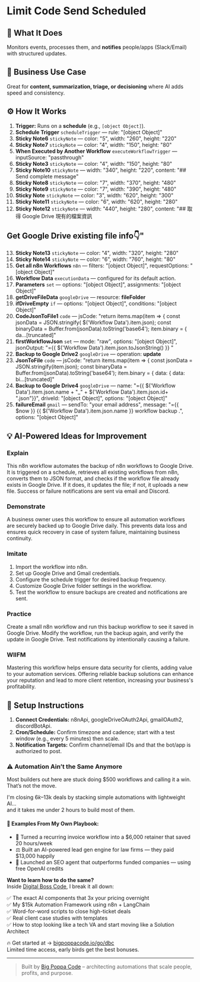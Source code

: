 # Limit Code Send Scheduled
  ## 🚀 What It Does
  Monitors events, processes them, and **notifies** people/apps (Slack/Email) with structured updates.
  
  ## 💼 Business Use Case
  Great for **content, summarization, triage, or decisioning** where AI adds speed and consistency.
  
  ## ⚙️ How It Works
  1. **Trigger:** Runs on a **schedule** (e.g., `[object Object]`).
  2. **Schedule Trigger** `scheduleTrigger` — rule: "[object Object]"
3. **Sticky Note6** `stickyNote` — color: "5", width: "260", height: "220"
4. **Sticky Note7** `stickyNote` — color: "4", width: "150", height: "80"
5. **When Executed by Another Workflow** `executeWorkflowTrigger` — inputSource: "passthrough"
6. **Sticky Note3** `stickyNote` — color: "4", width: "150", height: "80"
7. **Sticky Note10** `stickyNote` — width: "340", height: "220", content: "## Send complete message"
8. **Sticky Note8** `stickyNote` — color: "7", width: "370", height: "480"
9. **Sticky Note9** `stickyNote` — color: "7", width: "390", height: "480"
10. **Sticky Note** `stickyNote` — color: "3", width: "620", height: "300"
11. **Sticky Note11** `stickyNote` — color: "6", width: "620", height: "280"
12. **Sticky Note12** `stickyNote` — width: "440", height: "280", content: "## 取得 Google Drive 現有的檔案資訊
## Get Google Drive existing file info👇"
13. **Sticky Note13** `stickyNote` — color: "4", width: "320", height: "280"
14. **Sticky Note14** `stickyNote` — color: "6", width: "760", height: "80"
15. **Get all n8n Workflows** `n8n` — filters: "[object Object]", requestOptions: "[object Object]"
16. **Workflow Data** `executionData` — configured for its default action.
17. **Parameters** `set` — options: "[object Object]", assignments: "[object Object]"
18. **getDriveFileData** `googleDrive` — resource: **fileFolder**
19. **ifDriveEmpty** `if` — options: "[object Object]", conditions: "[object Object]"
20. **CodeJsonToFile1** `code` — jsCode: "return items.map(item => {
  const jsonData = JSON.stringify( $('Workflow Data').item.json);
  const binaryData = Buffer.from(jsonData).toString('base64');
  item.binary = {
    da…[truncated]"
21. **firstWorkflowJson** `set` — mode: "raw", options: "[object Object]", jsonOutput: "={{ $('Workflow Data').item.json.toJsonString() }}
"
22. **Backup to Google Drive2** `googleDrive` — operation: **update**
23. **JsonToFile** `code` — jsCode: "return items.map(item => {
  const jsonData = JSON.stringify(item.json);
  const binaryData = Buffer.from(jsonData).toString('base64');
  item.binary = {
    data: {
      data: bi…[truncated]"
24. **Backup to Google Drive4** `googleDrive` — name: "={{  $('Workflow Data').item.json.name + "_" + $('Workflow Data').item.json.id+ ".json"}}", driveId: "[object Object]", options: "[object Object]"
25. **failureEmail** `gmail` — sendTo: "your email address", message: "={{ $now }} {{ $('Workflow Data').item.json.name }} workflow backup .", options: "[object Object]"
  
  ## 💡 AI-Powered Ideas for Improvement
  ### Explain
This n8n workflow automates the backup of n8n workflows to Google Drive. It is triggered on a schedule, retrieves all existing workflows from n8n, converts them to JSON format, and checks if the workflow file already exists in Google Drive. If it does, it updates the file; if not, it uploads a new file. Success or failure notifications are sent via email and Discord.

### Demonstrate
A business owner uses this workflow to ensure all automation workflows are securely backed up to Google Drive daily. This prevents data loss and ensures quick recovery in case of system failure, maintaining business continuity.

### Imitate
1. Import the workflow into n8n.
2. Set up Google Drive and Gmail credentials.
3. Configure the schedule trigger for desired backup frequency.
4. Customize Google Drive folder settings in the workflow.
5. Test the workflow to ensure backups are created and notifications are sent.

### Practice
Create a small n8n workflow and run this backup workflow to see it saved in Google Drive. Modify the workflow, run the backup again, and verify the update in Google Drive. Test notifications by intentionally causing a failure.

### WIIFM
Mastering this workflow helps ensure data security for clients, adding value to your automation services. Offering reliable backup solutions can enhance your reputation and lead to more client retention, increasing your business's profitability.
  
  ## 🔧 Setup Instructions
  1. **Connect Credentials:** n8nApi, googleDriveOAuth2Api, gmailOAuth2, discordBotApi.
2. **Cron/Schedule:** Confirm timezone and cadence; start with a test window (e.g., every 5 minutes) then scale.
3. **Notification Targets:** Confirm channel/email IDs and that the bot/app is authorized to post.
  
### ⚠️ Automation Ain’t the Same Anymore

Most builders out here are stuck doing $500 workflows and calling it a win.  
That’s not the move.  

I'm closing $6k–$13k deals by stacking simple automations with lightweight AI...  
and it takes me under 2 hours to build most of them.

#### 🧠 Examples From My Own Playbook:
- 🔁 Turned a recurring invoice workflow into a $6,000 retainer that saved 20 hours/week  
- ⚖️ Built an AI-powered lead gen engine for law firms — they paid $13,000 happily  
- 🚀 Launched an SEO agent that outperforms funded companies — using free OpenAI credits  

**Want to learn how to do the same?**  
Inside [Digital Boss Code](https://bigpoppacode.io/go/dbc), I break it all down:

✅ The exact AI components that 3x your pricing overnight  
✅ My $15k Automation Framework using n8n + LangChain  
✅ Word-for-word scripts to close high-ticket deals  
✅ Real client case studies with templates  
✅ How to stop looking like a tech VA and start moving like a Solution Architect  

🔥 Get started at → [bigpoppacode.io/go/dbc](https://bigpoppacode.io/go/dbc)  
Limited time access, early birds get the best bonuses.

---
> Built by [Big Poppa Code](https://bigpoppacode.io) – architecting automations that scale people, profits, and purpose.
  